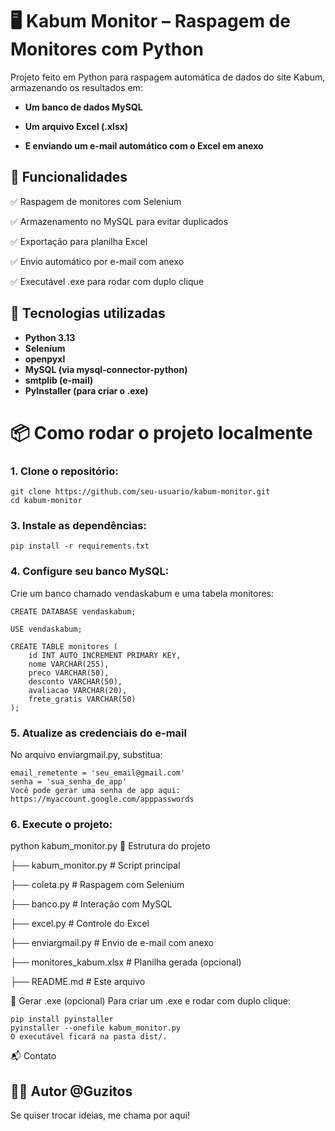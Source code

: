 # 🖥️ Kabum Monitor – Raspagem de Monitores com Python
Projeto feito em Python para raspagem automática de dados do site Kabum, armazenando os resultados em:

- **Um banco de dados MySQL**

- **Um arquivo Excel (.xlsx)**

- **E enviando um e-mail automático com o Excel em anexo**

## 📌 Funcionalidades

✅ Raspagem de monitores com Selenium

✅ Armazenamento no MySQL para evitar duplicados

✅ Exportação para planilha Excel

✅ Envio automático por e-mail com anexo

✅ Executável .exe para rodar com duplo clique


## 🚀 Tecnologias utilizadas

- **Python 3.13**
- **Selenium**
- **openpyxl**
- **MySQL (via mysql-connector-python)**
- **smtplib (e-mail)**
- **PyInstaller (para criar o .exe)**

# 📦 Como rodar o projeto localmente

### 1. Clone o repositório:
```
git clone https://github.com/seu-usuario/kabum-monitor.git
cd kabum-monitor
````

### 3. Instale as dependências:
```
pip install -r requirements.txt
```

### 4. Configure seu banco MySQL:
Crie um banco chamado vendaskabum e uma tabela monitores:
```
CREATE DATABASE vendaskabum;

USE vendaskabum;

CREATE TABLE monitores (
    id INT AUTO_INCREMENT PRIMARY KEY,
    nome VARCHAR(255),
    preco VARCHAR(50),
    desconto VARCHAR(50),
    avaliacao VARCHAR(20),
    frete_gratis VARCHAR(50)
);
```

### 5. Atualize as credenciais do e-mail
No arquivo enviargmail.py, substitua:
```
email_remetente = 'seu_email@gmail.com'
senha = 'sua_senha_de_app'
Você pode gerar uma senha de app aqui: https://myaccount.google.com/apppasswords
```

### 6. Execute o projeto:
python kabum_monitor.py
📁 Estrutura do projeto

├── kabum_monitor.py         # Script principal

├── coleta.py                # Raspagem com Selenium

├── banco.py                 # Interação com MySQL

├── excel.py                 # Controle do Excel

├── enviargmail.py           # Envio de e-mail com anexo

├── monitores_kabum.xlsx     # Planilha gerada (opcional)

├── README.md                # Este arquivo

🧪 Gerar .exe (opcional)
Para criar um .exe e rodar com duplo clique:
```
pip install pyinstaller
pyinstaller --onefile kabum_monitor.py
O executável ficará na pasta dist/.
```

📬 Contato

## 👨‍💻 Autor @Guzitos

Se quiser trocar ideias, me chama por aqui!
